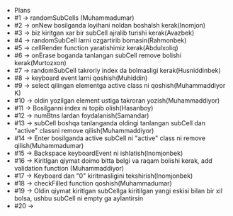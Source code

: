 - Plans
- #1 -> randomSubCells (Muhammadumar)
- #2 -> onNew bosilganda loyihani noldan boshalsh kerak(Inomjon)
- #3 -> biz kiritgan xar bir subCell ajralib turishi kerak(Avazbek)
- #4 -> randomSubCell larni ozgartirib bomasin(Rahmonbek)
- #5 -> cellRender function yaratishimiz kerak(Abdulxoliq)
- #6 -> onErase boganda tanlangan subCell remove bolishi kerak(Murtozxon)
- #7 -> randomSubCell takroriy index da bolmasligi kerak(Husniddinbek)
- #8 -> keyboard event larni qoshish(Muhiddin)
- #9 -> select qilingan elementga active class ni qoshish(Muhammaddiyor K)
- #10 -> oldin yozilgan element ustiga takroran yozish(Muhammaddiyor)
- #11 -> Bosilganni index ni topib olish(Hasanboy)
- #12 -> numBtns lardan foydalanish(Samandar)
- #13 -> subCell boshqa tanlanganda oldingi tanlangan subCell dan "active" classni remove qilish(Muhammaddiyor)
- #14 -> Enter bosilganda active subCell ni "active" class ni remove qilish(Muhammadumar)
- #15 -> Backspace keyboardEvent ni ishlatish(Inomjonbek)
- #16 -> Kiritlgan qiymat doimo bitta belgi va raqam bolishi kerak, add validation function (Muhammaddiyor)
- #17 -> Keyboard dan "0" kiritmasligini tekshirish(Inomjonbek)
- #18 -> checkFilled function qoshish(Muhammadumar)
- #19 -> Oldin qiymat kiritlgan subCellga kiritilgan yangi eskisi bilan bir xil bolsa, ushbu subCell ni empty ga aylantirsin
- #20 ->
